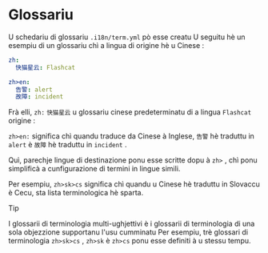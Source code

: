 # Glossariu

U schedariu di glossariu `.i18n/term.yml` pò esse creatu U seguitu hè un esempiu di un glossariu chì a lingua di origine hè u Cinese :

```yml
zh:
  快猫星云: Flashcat

zh>en:
  告警: alert
  故障: incident
```

Frà elli, `zh:` `快猫星云` u glossariu cinese predeterminatu di a lingua `Flashcat` origine :

`zh>en:` significa chì quandu traduce da Cinese à Inglese, `告警` hè traduttu in `alert` è `故障` hè traduttu in `incident` .

Quì, parechje lingue di destinazione ponu esse scritte dopu à `zh>` , chì ponu simplificà a cunfigurazione di termini in lingue simili.

Per esempiu, `zh>sk>cs` significa chì quandu u Cinese hè traduttu in Slovaccu è Cecu, sta lista terminologica hè sparta.

> [!TIP]
> I glossarii di terminologia multi-ughjettivi è i glossarii di terminologia di una sola objezzione supportanu l'usu cumminatu Per esempiu, trè glossari di terminologia `zh>sk>cs` , `zh>sk` è `zh>cs` ponu esse definiti à u stessu tempu.